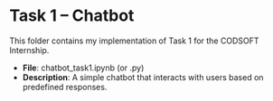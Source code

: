 # Task 1 – Chatbot

This folder contains my implementation of Task 1 for the CODSOFT Internship.  
- **File**: chatbot_task1.ipynb (or .py)  
- **Description**: A simple chatbot that interacts with users based on predefined responses.  
